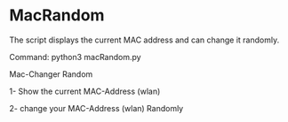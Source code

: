 # MacRandom
The script displays the current MAC address and can change it randomly.

Command: python3 macRandom.py 

Mac-Changer Random

1- Show the current MAC-Address (wlan) 

2- change your MAC-Address (wlan) Randomly 

